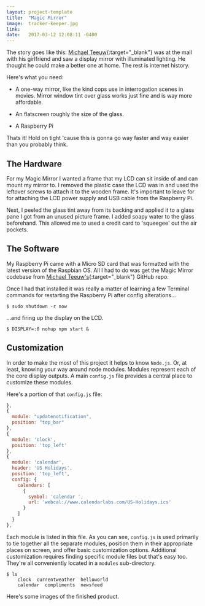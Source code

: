 ```yaml
---
layout: project-template
title:  "Magic Mirror"
image:  tracker-keeper.jpg
link:
date:   2017-03-12 12:08:11 -0400
---
```

The story goes like this: [Michael Teeuw](http://michaelteeuw.nl/){:target="_blank"} was at the mall with his girlfriend and saw a display mirror with illuminated lighting. He thought he could make a better one at home. The rest is internet history.

Here's what you need:

- A one-way mirror, like the kind cops use in interrogation scenes in movies. Mirror window tint over glass works just fine and is way more affordable.

- An flatscreen roughly the size of the glass.

- A Raspberry Pi

Thats it! Hold on tight 'cause this is gonna go way faster and way easier than you probably think.

## The Hardware

For my Magic Mirror I wanted a frame that my LCD can sit inside of and can mount my mirror to. I removed the plastic case the LCD was in and used the leftover screws to attach it to the wooden frame. It's important to leave for for attaching the LCD power supply and USB cable from the Raspberry Pi.

Next, I peeled the glass tint away from its backing and applied it to a glass pane I got from an unused picture frame. I added soapy water to the glass beforehand. This allowed me to used a credit card to 'squeegee' out the air pockets.

## The Software

My Raspberry Pi came with a Micro SD card that was formatted with the latest version of the Raspbian OS. All I had to do was get the Magic Mirror codebase from [Michael Teeuw's](https://github.com/MichMich/MagicMirror){:target="_blank"} GitHub repo.

Once I had that installed it was really a matter of learning a few Terminal commands for restarting the Raspberry Pi after config alterations...

```shell
$ sudo shutdown -r now
```

...and firing up the display on the LCD.

```shell
$ DISPLAY=:0 nohup npm start &
```
## Customization

In order to make the most of this project it helps to know `Node.js`. Or, at least, knowing your way around node modules. Modules represent each of the core display outputs. A main `config.js` file provides a central place to customize these modules.

Here's a portion of that `config.js` file:

```javascript
},
{
  module: "updatenotification",
  position: "top_bar"
},
{
  module: 'clock',
  position: 'top_left'
},
{
  module: 'calendar',
  header: 'US Holidays',
  position: 'top_left',
  config: {
    calendars: [
	  {
	    symbol: 'calendar ',
		url: 'webcal://www.calendarlabs.com/US-Holidays.ics'
	  }
	]
  }
},
```

Each module is listed in this file. As you can see, `config.js` is used primarily to tie together all the separate modules, position them in their appropriate places on screen, and offer basic customization options. Additional customization requires finding specific module files but that's easy too. They're all conveniently located in a `modules` sub-directory.

```shell
$ ls
    clock  currentweather  helloworld  
    calendar  compliments  newsfeed
```

Here's some images of the finished product.
